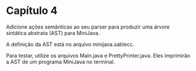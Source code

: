 # Capítulo 4

Adicione ações semânticas ao seu parser para produzir uma árvore sintática
abstrata (AST) para MiniJava.

A definição da AST está no arquivo minijava.sablecc.

Para testar, utilize os arquivos Main.java e PrettyPrinter.java. Eles imprimirão
a AST de um programa MiniJava no terminal.
